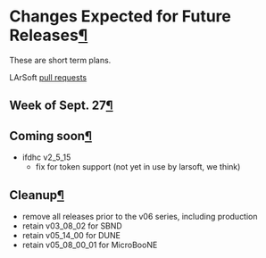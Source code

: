 Changes Expected for Future Releases[¶](#Changes-Expected-for-Future-Releases)
==============================================================================

These are short term plans.

LArSoft [pull requests](https://github.com/orgs/LArSoft/projects/2)


Week of Sept. 27[¶](#Week-of-Sept-27)
-------------------------------------


Coming soon[¶](#Coming-soon)
----------------------------

-   ifdhc v2\_5\_15
    -   fix for token support (not yet in use by larsoft, we think)


Cleanup[¶](#Cleanup)
--------------------

-   remove all releases prior to the v06 series, including production
-   retain v03\_08\_02 for SBND
-   retain v05\_14\_00 for DUNE
-   retain v05\_08\_00\_01 for MicroBooNE
